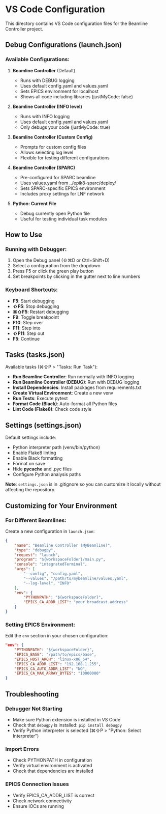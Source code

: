 # VS Code Configuration

This directory contains VS Code configuration files for the Beamline Controller project.

## Debug Configurations (launch.json)

### Available Configurations:

1. **Beamline Controller** (Default)
   - Runs with DEBUG logging
   - Uses default config.yaml and values.yaml
   - Sets EPICS environment for localhost
   - Shows all code including libraries (justMyCode: false)

2. **Beamline Controller (INFO level)**
   - Runs with INFO logging
   - Uses default config.yaml and values.yaml
   - Only debugs your code (justMyCode: true)

3. **Beamline Controller (Custom Config)**
   - Prompts for custom config files
   - Allows selecting log level
   - Flexible for testing different configurations

4. **Beamline Controller (SPARC)**
   - Pre-configured for SPARC beamline
   - Uses values.yaml from ../epik8-sparc/deploy/
   - Sets SPARC-specific EPICS environment
   - Includes proxy settings for LNF network

5. **Python: Current File**
   - Debug currently open Python file
   - Useful for testing individual task modules

## How to Use

### Running with Debugger:

1. Open the Debug panel (⇧⌘D or Ctrl+Shift+D)
2. Select a configuration from the dropdown
3. Press F5 or click the green play button
4. Set breakpoints by clicking in the gutter next to line numbers

### Keyboard Shortcuts:

- **F5**: Start debugging
- **⇧F5**: Stop debugging
- **⌘⇧F5**: Restart debugging
- **F9**: Toggle breakpoint
- **F10**: Step over
- **F11**: Step into
- **⇧F11**: Step out
- **F5**: Continue

## Tasks (tasks.json)

Available tasks (⌘⇧P > "Tasks: Run Task"):

- **Run Beamline Controller**: Run normally with INFO logging
- **Run Beamline Controller (DEBUG)**: Run with DEBUG logging
- **Install Dependencies**: Install packages from requirements.txt
- **Create Virtual Environment**: Create a new venv
- **Run Tests**: Execute pytest
- **Format Code (Black)**: Auto-format all Python files
- **Lint Code (Flake8)**: Check code style

## Settings (settings.json)

Default settings include:

- Python interpreter path (venv/bin/python)
- Enable Flake8 linting
- Enable Black formatting
- Format on save
- Hide __pycache__ and .pyc files
- Configure Python analysis paths

**Note**: `settings.json` is in .gitignore so you can customize it locally without affecting the repository.

## Customizing for Your Environment

### For Different Beamlines:

Create a new configuration in `launch.json`:

```json
{
    "name": "Beamline Controller (MyBeamline)",
    "type": "debugpy",
    "request": "launch",
    "program": "${workspaceFolder}/main.py",
    "console": "integratedTerminal",
    "args": [
        "--config", "config.yaml",
        "--values", "/path/to/mybeamline/values.yaml",
        "--log-level", "INFO"
    ],
    "env": {
        "PYTHONPATH": "${workspaceFolder}",
        "EPICS_CA_ADDR_LIST": "your.broadcast.address"
    }
}
```

### Setting EPICS Environment:

Edit the `env` section in your chosen configuration:

```json
"env": {
    "PYTHONPATH": "${workspaceFolder}",
    "EPICS_BASE": "/path/to/epics/base",
    "EPICS_HOST_ARCH": "linux-x86_64",
    "EPICS_CA_ADDR_LIST": "192.168.1.255",
    "EPICS_CA_AUTO_ADDR_LIST": "NO",
    "EPICS_CA_MAX_ARRAY_BYTES": "10000000"
}
```

## Troubleshooting

### Debugger Not Starting

- Make sure Python extension is installed in VS Code
- Check that `debugpy` is installed: `pip install debugpy`
- Verify Python interpreter is selected (⌘⇧P > "Python: Select Interpreter")

### Import Errors

- Check PYTHONPATH in configuration
- Verify virtual environment is activated
- Check that dependencies are installed

### EPICS Connection Issues

- Verify EPICS_CA_ADDR_LIST is correct
- Check network connectivity
- Ensure IOCs are running
